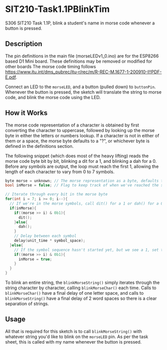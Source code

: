 # SIT210-Task1.1PBlinkTim
S306 SIT210 Task 1.1P, blink a student's name in morse code whenever a button is pressed.

## Description
The pin definitions in the main file (morseLEDv1_0.ino) are for the ESP8266 based D1 Mini board. These definitions may be removed or modified for other boards
The morse code timing follows <https://www.itu.int/dms_pubrec/itu-r/rec/m/R-REC-M.1677-1-200910-I!!PDF-E.pdf>.

Connect an LED to the `morseLED`, and a button (pulled down) to `buttonPin`. Whenever the button is pressed, the sketch will translate the string to morse code, and blink the morse code using the LED.

## How it Works
The morse code representation of a character is obtained by first converting the character to uppercase, followed by looking up the morse byte in either the letters or numbers lookup. If a character is not in either of them or a space, the morse byte defaults to a "?", or whichever byte is defined in the definitions section.


The following snippet (which does most of the heavy lifting) reads the morse code byte bit by bit, blinking a dit for a 1, and blinking a dah for a 0. Before any symbols are output, the loop must reach the first 1, allowing the length of each character to vary from 0 to 7 symbols.
```cpp
byte morse = unknown; // The morse representation as a byte, defaults to unknown/?
bool inMorse = false; // Flag to keep track of when we've reached the start of the symbol sequence

// Iterate through every bit in the morse byte
for(int i = 7; i >= 0; i--){
  // If we're in the morse symbols, call dit() for a 1 or dah() for a 0
  if(inMorse){
    if((morse >> i) & 0b1){
      dit();
    }else{
      dah();
    }
	// Delay between each symbol
    delay(unit_time * symbol_space);
  }else{
    // If the symbol sequence hasn't started yet, but we see a 1, set the inMorse flag
    if((morse >> i) & 0b1){
      inMorse = true;
    }
  }
}
```

To blink an entire string, the `blinkMorseString()` simply iterates through the string character by character, calling `blinkMorseChar()` each time. Calls to `blinkMorseChar()` have a final delay of one letter space, and calls to `blinkMorseString()` have a final delay of 2 word spaces so there is a clear separation of strings.

## Usage
All that is required for this sketch is to call `blinkMorseString()` with whatever string you'd like to blink on the `morseLED` pin. As per the task sheet, this is called with my name whenever the button is pressed.